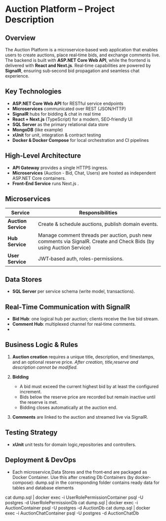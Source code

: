 # Auction Platform – Project Description

## Overview

The Auction Platform is a microservice‑based web application that enables users to create auctions, place real‑time bids, and exchange comments live. The backend is built with **ASP.NET Core Web API**, while the frontend is delivered with **React and Next.js**. Real‑time capabilities are powered by **SignalR**, ensuring sub‑second bid propagation and seamless chat experience.

## Key Technologies

* **ASP.NET Core Web API** for RESTful service endpoints
* **Microservices** communicated over REST (JSON/HTTP)
* **SignalR** hubs for bidding & chat in real time
* **React + Next.js** (TypeScript) for a modern, SEO‑friendly UI
* **SQL Server** as the primary relational data store
* **MongoDB** (like example)
* **xUnit** for unit, integration & contract testing
* **Docker & Docker Compose** for local orchestration and CI pipelines

## High‑Level Architecture

* **API Gateway**  provides a single HTTPS ingress.
* **Microservices** (Auction - Bid, Chat, Users) are hosted as independent ASP.NET Core containers.
* **Front‑End Service** runs Next.js .

## Microservices

| Service             | Responsibilities                                                                                                            |
| ------------------- | --------------------------------------------------------------------------------------------------------------------------- |
| **Auction Service** | Create & schedule auctions, publish domain events.                                                                          |
| **Hub Service**     | Manage comment threads per auction, push new comments via SignalR. Create and Check Bids (by using Auction Service)         |
| **User Service**    | JWT‑based auth, roles-permissions.                                                                                          |

## Data Stores

* **SQL Server** per service schema (write model, transactions).

## Real‑Time Communication with SignalR

* **Bid Hub**: one logical hub per auction; clients receive the live bid stream.
* **Comment Hub**: multiplexed channel for real‑time comments.
* 
## Business Logic & Rules

1. **Auction creation** requires a unique title, description, end timestamps, and an optional reserve price. *After creation, title,reserve and description cannot be modified.*
2. **Bidding**

   * A bid must exceed the current highest bid by at least the configured increment.
   * Bids below the reserve price are recorded but remain inactive until the reserve is met.
   * Bidding closes automatically at the auction end.
3. **Comments** are linked to the auction and streamed live via SignalR.

## Testing Strategy

* **xUnit** unit tests for domain logic,repositories and controllers.

## Deployment & DevOps

* Each microservice,Data Stores and the front‑end are packaged as Docker Container.
Use this after creating Db Containers (by docker-compose):
dump.sql in the corresponding folder contains ready data for tables and database elements

cat dump.sql | docker exec -i UserRolePermissionContainer psql -U postgres -d UserRolePermissionDb
cat dump.sql | docker exec -i AuctionContainer psql -U postgres -d AuctionDb
cat dump.sql | docker exec -i AuctionChatContainer psql -U postgres -d AuctionChatDb






